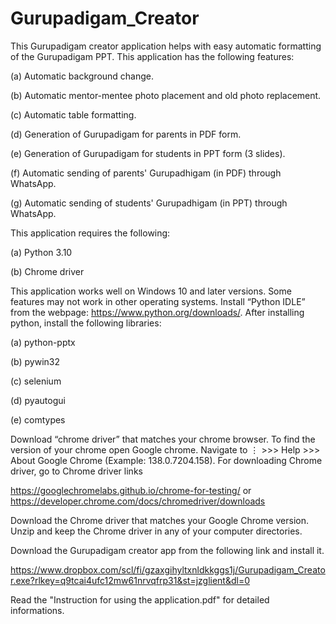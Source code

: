 # Gurupadigam_Creator

This Gurupadigam creator application helps with easy automatic formatting of the Gurupadigam PPT. This application has the following features: 
	
 (a) Automatic background change.
 
 (b) Automatic mentor-mentee photo placement and old photo replacement.
 
 (c) Automatic table formatting.
 
 (d) Generation of Gurupadigam for parents in PDF form.
 
 (e) Generation of Gurupadigam for students in PPT form (3 slides). 
 
 (f) Automatic sending of parents' Gurupadhigam (in PDF) through WhatsApp.

 (g) Automatic sending of students' Gurupadhigam (in PPT) through WhatsApp.

This application requires the following:

(a) Python 3.10 

(b) Chrome driver

This application works well on Windows 10 and later versions. Some features may not work in other operating systems.
Install “Python IDLE” from the webpage:  https://www.python.org/downloads/. After installing python, install the following libraries:

(a) python-pptx

(b) pywin32

(c) selenium

(d) pyautogui

(e) comtypes

Download “chrome driver” that matches your chrome browser. To find the version of your chrome open Google chrome. Navigate to ⋮ >>> Help >>> About Google Chrome (Example: 138.0.7204.158). For downloading Chrome driver, go to Chrome driver links 

https://googlechromelabs.github.io/chrome-for-testing/ 
or 
https://developer.chrome.com/docs/chromedriver/downloads 

Download the Chrome driver that matches your Google Chrome version. Unzip and keep the Chrome driver in any of your computer directories. 


Download the Gurupadigam creator app from the following link and install it.

https://www.dropbox.com/scl/fi/gzaxgihyltxnldkkggs1j/Gurupadigam_Creator.exe?rlkey=q9tcai4ufc12mw61nrvqfrp31&st=jzglient&dl=0

Read the "Instruction for using the application.pdf" for detailed informations.
